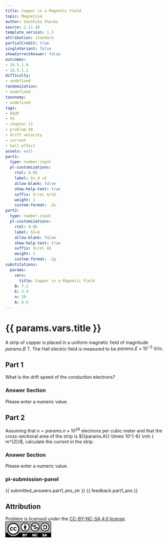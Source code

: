 ```yaml
---
title: Copper in a Magnetic Field
topic: Magnetism
author: Vanshika Sharma
source: 2.11.48
template_version: 1.3
attribution: standard
partialCredit: true
singleVariant: false
showCorrectAnswer: false
outcomes:
- 19.5.1.0
- 19.5.1.1
difficulty:
- undefined
randomization:
- undefined
taxonomy:
- undefined
tags:
- OSUP
- VS
- chapter 11
- problem 48
- drift velocity
- current
- hall effect
assets: null
part1:
  type: number-input
  pl-customizations:
    rtol: 0.05
    label: $v_d =$
    allow-blank: false
    show-help-text: true
    suffix: $\rm\ m/s$
    weight: 1
    custom-format: .2e
part2:
  type: number-input
  pl-customizations:
    rtol: 0.05
    label: $I=$
    allow-blank: false
    show-help-text: true
    suffix: $\rm\ A$
    weight: 1
    custom-format: .2g
substitutions:
  params:
    vars:
      title: Copper in a Magnetic Field
    B: 7.2
    E: 3.4
    n: 10
    A: 6.6
---
```

# {{ params.vars.title }}
A strip of copper is placed in a uniform magnetic field of magnitude ${{params.B}}\textrm{ T}$.
The Hall electric field is measured to be ${{params.E}} \times 10^{-3}\textrm{ V/m}$.

## Part 1

What is the drift speed of the conduction electrons?

### Answer Section

Please enter a numeric value.

## Part 2

Assuming that $n = {{params.n}} \times 10^{28}$ electrons per cubic meter and that the cross-sectional area of the strip is ${{params.A}} \times 10^{-6} \rm\ { m^{2}}$, calculate the current in the strip.

### Answer Section

Please enter a numeric value.

### pl-submission-panel

{{ submitted_answers.part1_ans_str }}
{{ feedback.part1_ans }}

## Attribution

Problem is licensed under the [CC-BY-NC-SA 4.0 license](https://creativecommons.org/licenses/by-nc-sa/4.0/).<br> ![The Creative Commons 4.0 license requiring attribution-BY, non-commercial-NC, and share-alike-SA license.](https://raw.githubusercontent.com/firasm/bits/master/by-nc-sa.png)